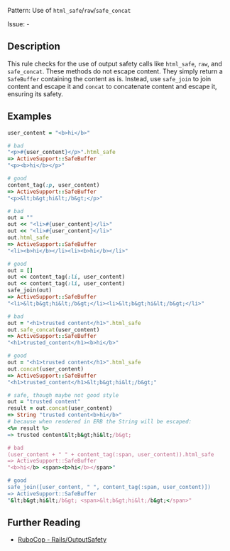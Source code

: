 Pattern: Use of `html_safe`/`raw`/`safe_concat`

Issue: -

## Description

This rule checks for the use of output safety calls like `html_safe`,
`raw`, and `safe_concat`. These methods do not escape content. They
simply return a `SafeBuffer` containing the content as is. Instead,
use `safe_join` to join content and escape it and `concat` to
concatenate content and escape it, ensuring its safety.

## Examples

```ruby
user_content = "<b>hi</b>"

# bad
"<p>#{user_content}</p>".html_safe
=> ActiveSupport::SafeBuffer
"<p><b>hi</b></p>"

# good
content_tag(:p, user_content)
=> ActiveSupport::SafeBuffer
"<p>&lt;b&gt;hi&lt;/b&gt;</p>"

# bad
out = ""
out << "<li>#{user_content}</li>"
out << "<li>#{user_content}</li>"
out.html_safe
=> ActiveSupport::SafeBuffer
"<li><b>hi</b></li><li><b>hi</b></li>"

# good
out = []
out << content_tag(:li, user_content)
out << content_tag(:li, user_content)
safe_join(out)
=> ActiveSupport::SafeBuffer
"<li>&lt;b&gt;hi&lt;/b&gt;</li><li>&lt;b&gt;hi&lt;/b&gt;</li>"

# bad
out = "<h1>trusted content</h1>".html_safe
out.safe_concat(user_content)
=> ActiveSupport::SafeBuffer
"<h1>trusted_content</h1><b>hi</b>"

# good
out = "<h1>trusted content</h1>".html_safe
out.concat(user_content)
=> ActiveSupport::SafeBuffer
"<h1>trusted_content</h1>&lt;b&gt;hi&lt;/b&gt;"

# safe, though maybe not good style
out = "trusted content"
result = out.concat(user_content)
=> String "trusted content<b>hi</b>"
# because when rendered in ERB the String will be escaped:
<%= result %>
=> trusted content&lt;b&gt;hi&lt;/b&gt;

# bad
(user_content + " " + content_tag(:span, user_content)).html_safe
=> ActiveSupport::SafeBuffer
"<b>hi</b> <span><b>hi</b></span>"

# good
safe_join([user_content, " ", content_tag(:span, user_content)])
=> ActiveSupport::SafeBuffer
"&lt;b&gt;hi&lt;/b&gt; <span>&lt;b&gt;hi&lt;/b&gt;</span>"
```

## Further Reading

* [RuboCop - Rails/OutputSafety](https://rubocop.readthedocs.io/en/latest/cops_rails/#railsoutputsafety)
